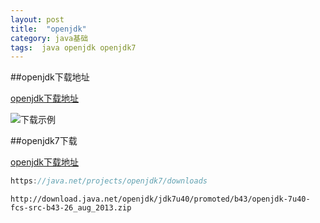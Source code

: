 ```yaml
---
layout: post
title:  "openjdk"
category: java基础
tags:  java openjdk openjdk7
---
```


##openjdk下载地址

[openjdk下载地址](https://java.net/projects/ "openjdk")


![下载示例](https://ywendy.github.io/img/openjdk7.png)

##openjdk7下载

[openjdk下载地址](https://java.net/projects/openjdk7/downloads "openjdk")





```java
https://java.net/projects/openjdk7/downloads
```

```
http://download.java.net/openjdk/jdk7u40/promoted/b43/openjdk-7u40-fcs-src-b43-26_aug_2013.zip
```







